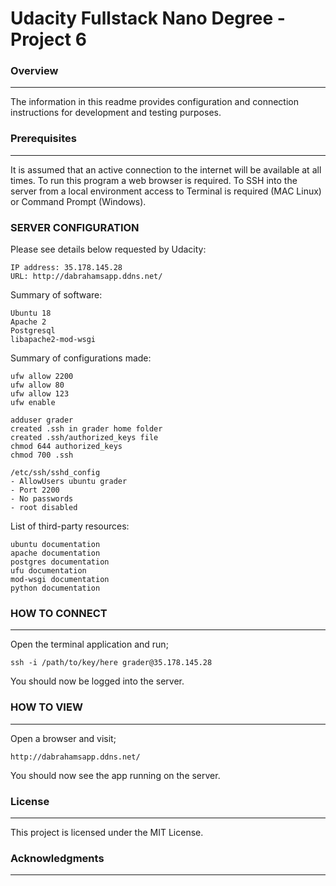 # Udacity Fullstack Nano Degree - Project 6

### Overview
---

The information in this readme provides configuration and connection instructions for development and testing purposes.

### Prerequisites
---

It is assumed that an active connection to the internet will be available at all times. To run this program a web browser is required. To SSH into the server from a local environment access to Terminal is required (MAC Linux) or Command Prompt (Windows).

### SERVER CONFIGURATION

Please see details below requested by Udacity:
```
IP address: 35.178.145.28
URL: http://dabrahamsapp.ddns.net/
```

Summary of software:
```
Ubuntu 18
Apache 2
Postgresql
libapache2-mod-wsgi
```

Summary of configurations made:
```
ufw allow 2200
ufw allow 80
ufw allow 123
ufw enable

adduser grader
created .ssh in grader home folder
created .ssh/authorized_keys file
chmod 644 authorized_keys 
chmod 700 .ssh

/etc/ssh/sshd_config
- AllowUsers ubuntu grader
- Port 2200
- No passwords
- root disabled
```

List of third-party resources:
```
ubuntu documentation
apache documentation
postgres documentation
ufu documentation
mod-wsgi documentation
python documentation
```

### HOW TO CONNECT
---

Open the terminal application and run;
```
ssh -i /path/to/key/here grader@35.178.145.28
```

You should now be logged into the server.

### HOW TO VIEW
---

Open a browser and visit;
```
http://dabrahamsapp.ddns.net/
```

You should now see the app running on the server.

### License
---

This project is licensed under the MIT License.

### Acknowledgments
---

